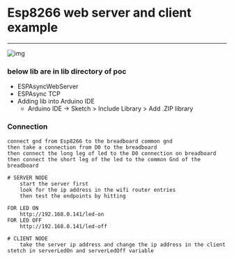 # Esp8266 web server and client example 

---

![img](https://github.com/adarshkumarsingh83/arduino/tree/master/APPLICATION/esp8266-web-server-led-app/poc-connection.JPG)

### below lib are in lib directory of poc 
- ESPAsyncWebServer
- ESPAsync TCP
- Adding lib into Arduino IDE 
	- Arduino IDE -> Sketch > Include Library > Add .ZIP library


### Connection 
```
connect gnd from Esp8266 to the breadboard common gnd 
then take a connection from D0 to the breadboard 
then connect the long leg of led to the D0 connection on breadboard 
then connect the short leg of the led to the common Gnd of the breadboard 

# SERVER NODE
	start the server first 
	look for the ip address in the wifi router entries 
	then test the endpoints by hitting 

FOR LED ON 
	http://192.168.0.141/led-on
FOR LED OFF 
	http://192.168.0.141/led-off

# CLIENT NODE 
	take the server ip address and change the ip address in the client stetch in serverLedOn and serverLedOff variable 

```